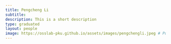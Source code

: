 ```yaml
---
title: Pengcheng Li
subtitle: 
description: This is a short description
type: graduated
layout: people
image: https://osslab-pku.github.io/assets/images/pengchengli.jpeg # Put your avatar here or upload one
---
```


